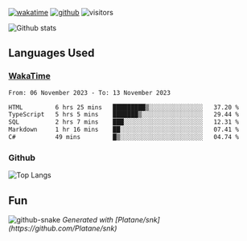 [![wakatime](https://wakatime.com/badge/user/82c377cd-a54c-404c-b7df-177b313ca539.svg)](https://wakatime.com/@82c377cd-a54c-404c-b7df-177b313ca539)
[![github](https://img.shields.io/github/followers/xinthose?logo=github&style=plastic)](https://github.com/alanhamlett?tab=followers)
![visitors](https://visitor-badge.glitch.me/badge?page_id=xinthose&left_color=green&right_color=red)

![Github stats](https://github-readme-stats.vercel.app/api?username=xinthose&show_icons=true&theme=radical&count_private=true)

## Languages Used

### [WakaTime](https://wakatime.com/)
<!--START_SECTION:waka-->

```txt
From: 06 November 2023 - To: 13 November 2023

HTML         6 hrs 25 mins   █████████▒░░░░░░░░░░░░░░░   37.20 %
TypeScript   5 hrs 5 mins    ███████▒░░░░░░░░░░░░░░░░░   29.44 %
SQL          2 hrs 7 mins    ███░░░░░░░░░░░░░░░░░░░░░░   12.31 %
Markdown     1 hr 16 mins    ██░░░░░░░░░░░░░░░░░░░░░░░   07.41 %
C#           49 mins         █▒░░░░░░░░░░░░░░░░░░░░░░░   04.74 %
```

<!--END_SECTION:waka-->

### Github

![Top Langs](https://github-readme-stats.vercel.app/api/top-langs/?username=xinthose)

## Fun

<picture>
  <source media="(prefers-color-scheme: dark)" srcset="https://raw.githubusercontent.com/xinthose/xinthose/output/github-contribution-grid-snake-dark.svg" />
  <source media="(prefers-color-scheme: light)" srcset="https://raw.githubusercontent.com/xinthose/xinthose/output/github-contribution-grid-snake.svg" />
  <img alt="github-snake" src="github-snake.svg" />
  <em>
    Generated with [Platane/snk](https://github.com/Platane/snk)
  </em>
</picture>
